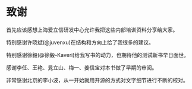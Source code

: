 # 致谢 #
首先应该感想上海爱立信研发中心允许我把这些内部培训资料分享给大家。

特别感谢许晓斌(@juvenxu)在结构和方向上给了我很多的建议。

特别感谢徐毅(@徐毅-Kaveri)给我写书的动力，也期待他的测试新书早日面世。

感谢李任、王艳、晁立山、梅一、姜信宝对本书做了早期的审阅。

非常感谢北京的李小波，从一开始就用开源的方式对文字细节进行不断的校对。

